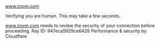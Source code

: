 www.zoom.com

Verifying you are human. This may take a few seconds.

www.zoom.com needs to review the security of your connection before proceeding.
Ray ID: 947eca5929ce6428
Performance & security by Cloudflare